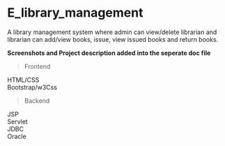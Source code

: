 # E_library_management

A library management system where admin can view/delete librarian and librarian can add/view books, issue, view issued books and return books.


**Screenshots and Project description added into the seperate doc file**
>Frontend 

HTML/CSS <br/>
Bootstrap/w3Css <br/>

>Backend

JSP <br>
Servlet <br>
JDBC <br>
Oracle
